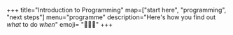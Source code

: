 +++
title="Introduction to Programming"
map=["start here", "programming", "next steps"]
menu="programme"
description="Here's how you find out _what_ to do _when_"
emoji= "🧑🏿‍🏫"
+++
